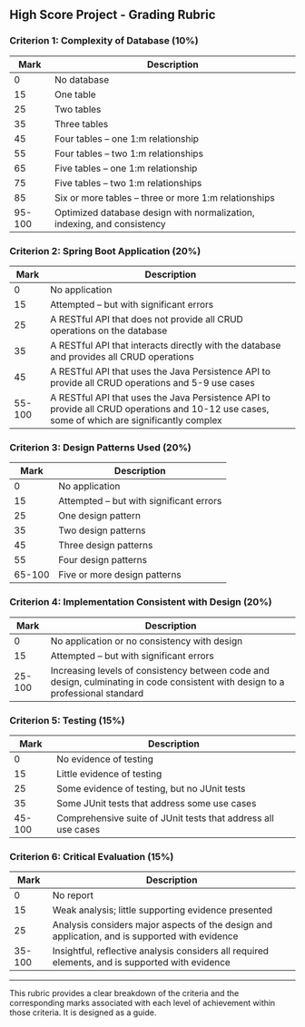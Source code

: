 ## High Score Project - Grading Rubric

### Criterion 1: Complexity of Database (10%)
| Mark | Description |
|------|-------------|
| 0    | No database |
| 15   | One table   |
| 25   | Two tables  |
| 35   | Three tables|
| 45   | Four tables – one 1:m relationship |
| 55   | Four tables – two 1:m relationships |
| 65   | Five tables – one 1:m relationship  |
| 75   | Five tables – two 1:m relationships |
| 85   | Six or more tables – three or more 1:m relationships |
| 95-100 | Optimized database design with normalization, indexing, and consistency |

### Criterion 2: Spring Boot Application (20%)
| Mark | Description |
|------|-------------|
| 0    | No application |
| 15   | Attempted – but with significant errors |
| 25   | A RESTful API that does not provide all CRUD operations on the database |
| 35   | A RESTful API that interacts directly with the database and provides all CRUD operations |
| 45   | A RESTful API that uses the Java Persistence API to provide all CRUD operations and 5-9 use cases |
| 55-100 | A RESTful API that uses the Java Persistence API to provide all CRUD operations and 10-12 use cases, some of which are significantly complex |

### Criterion 3: Design Patterns Used (20%)
| Mark | Description |
|------|-------------|
| 0    | No application |
| 15   | Attempted – but with significant errors |
| 25   | One design pattern |
| 35   | Two design patterns |
| 45   | Three design patterns |
| 55   | Four design patterns |
| 65-100 | Five or more design patterns |

### Criterion 4: Implementation Consistent with Design (20%)
| Mark | Description |
|------|-------------|
| 0    | No application or no consistency with design |
| 15   | Attempted – but with significant errors |
| 25-100 | Increasing levels of consistency between code and design, culminating in code consistent with design to a professional standard |

### Criterion 5: Testing (15%)
| Mark | Description |
|------|-------------|
| 0    | No evidence of testing |
| 15   | Little evidence of testing |
| 25   | Some evidence of testing, but no JUnit tests |
| 35   | Some JUnit tests that address some use cases |
| 45-100 | Comprehensive suite of JUnit tests that address all use cases |

### Criterion 6: Critical Evaluation (15%)
| Mark | Description |
|------|-------------|
| 0    | No report |
| 15   | Weak analysis; little supporting evidence presented |
| 25   | Analysis considers major aspects of the design and application, and is supported with evidence |
| 35-100 | Insightful, reflective analysis considers all required elements, and is supported with evidence |

---

This rubric provides a clear breakdown of the criteria and the corresponding marks associated with each level of achievement within those criteria. It is designed as a guide.
